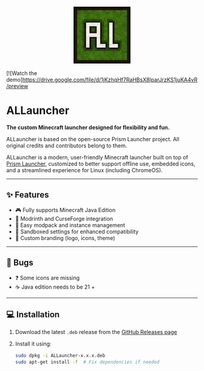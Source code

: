 <p align="center">
  <img src="logo.png" alt="ALLauncher Logo" width="150" />
</p>

[![Watch the demo]https://drive.google.com/file/d/1jKzhqHf7RaHBsX8lparJrzKS1juKA4vR/preview


# ALLauncher

**The custom Minecraft launcher designed for flexibility and fun.**  

ALLauncher is based on the open-source Prism Launcher project.
All original credits and contributors belong to them.

ALLauncher is a modern, user-friendly Minecraft launcher built on top of [Prism Launcher](https://prismlauncher.org/), customized to better support offline use, embedded icons, and a streamlined experience for Linux (including ChromeOS).

---

## ✨ Features

- 🎮 Fully supports Minecraft Java Edition
- 🔌 Modrinth and CurseForge integration
- 🧱 Easy modpack and instance management
- 🧰 Sandboxed settings for enhanced compatibility
- 🎨 Custom branding (logo, icons, theme)

---

## 🐞 Bugs

- ❓ Some icons are missing
- ☕ Java edition needs to be 21 +

---

## 💻 Installation

1. Download the latest `.deb` release from the [GitHub Releases page](https://github.com/tytywuzhere344/ALLauncher/releases)
2. Install it using:

   ```bash
   sudo dpkg -i ALLauncher-x.x.x.deb
   sudo apt-get install -f  # Fix dependencies if needed
